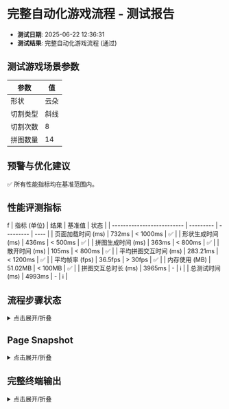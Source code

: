 <!--
{
  "version": "1.0",
  "data": {
    "fileName": "test-report-20250622123631.md",
    "title": "完整自动化游戏流程",
    "status": "通过",
    "timestamp": "2025-06-22T04:36:31.573Z",
    "metrics": {
      "loadTime": 732,
      "shapeGenerationTime": 436,
      "puzzleGenerationTime": 363,
      "scatterTime": 105,
      "avgInteractionTime": 283.2142857142857,
      "puzzleInteractionDuration": 3965,
      "totalTestTime": 4993,
      "avgFps": 36.5,
      "memoryUsage": 51.02
    },
    "scenario": {
      "shapeType": "云朵",
      "cutType": "斜线",
      "cutCount": 8,
      "pieceCount": 14
    }
  }
}
-->

# 完整自动化游戏流程 - 测试报告

- **测试日期**: 2025-06-22 12:36:31
- **测试结果**: 完整自动化游戏流程 (通过)

## 测试游戏场景参数

| 参数 | 值 |
|---|---|
| 形状 | 云朵 |
| 切割类型 | 斜线 |
| 切割次数 | 8 |
| 拼图数量 | 14 |


## 预警与优化建议
✅  所有性能指标均在基准范围内。

## 性能评测指标
f
| 指标 (单位)                | 结果      | 基准值    | 状态 |
| -------------------------- | --------- | --------- | ---- |
| 页面加载时间 (ms)          | 732ms      | < 1000ms    | ✅ |
| 形状生成时间 (ms)          | 436ms | < 500ms | ✅ |
| 拼图生成时间 (ms)          | 363ms | < 800ms | ✅ |
| 散开时间 (ms)              | 105ms      | < 800ms    | ✅ |
| 平均拼图交互时间 (ms)      | 283.21ms | < 1200ms | ✅ |
| 平均帧率 (fps)             | 36.5fps       | > 30fps     | ✅ |
| 内存使用 (MB)            | 51.02MB       | < 100MB     | ✅ |
| 拼图交互总时长 (ms)        | 3965ms | -         | ℹ️   |
| 总测试时间 (ms)            | 4993ms | -         | ℹ️   |


## 流程步骤状态
<details>
<summary>点击展开/折叠</summary>

```
步骤 1: 页面加载后渲染控制面板和画布 - 完成。
步骤 2: 选择云朵形状并生成 - 完成。
步骤 3: 选择斜线切割并渲染拼图 - 完成。
步骤 4: 点击散开拼图 - 完成。
步骤 5: 画布提示 (14 块) - 完成。
步骤 7: 等待所有拼图块在状态中被标记为完成...
步骤 8: 收集最终性能指标...
步骤 8: 性能指标收集完毕 - 完成。
```
</details>

## Page Snapshot
<details>
<summary>点击展开/折叠</summary>

```yaml
无 Page snapshot 信息。
```
</details>


## 完整终端输出
<details>
<summary>点击展开/折叠</summary>

```
步骤 1: 页面加载后渲染控制面板和画布 - 完成。
步骤 2: 选择云朵形状并生成 - 完成。
步骤 3: 选择斜线切割并渲染拼图 - 完成。
步骤 4: 点击散开拼图 - 完成。
步骤 5: 画布提示 (14 块) - 完成。
选中拼图块 0
拼图块 0 旋转后角度: 0 目标角度: 0
拼图块 0 重置后位置: {"x":749.2022612215446,"y":528.2733909323384,"rotation":0} 目标: {"x":749.2022612215446,"y":528.2733909323384,"rotation":0}
选中拼图块 1
拼图块 1 旋转后角度: 0 目标角度: 0
拼图块 1 重置后位置: {"x":712.2176183016645,"y":591.8746882349909,"rotation":0} 目标: {"x":712.2176183016645,"y":591.8746882349909,"rotation":0}
选中拼图块 2
拼图块 2 旋转后角度: 0 目标角度: 0
拼图块 2 重置后位置: {"x":371.7681862407247,"y":319.8874753137638,"rotation":0} 目标: {"x":371.7681862407247,"y":319.8874753137638,"rotation":0}
选中拼图块 3
拼图块 3 旋转后角度: 0 目标角度: 0
拼图块 3 重置后位置: {"x":695.6611270310361,"y":653.1880720196742,"rotation":0} 目标: {"x":695.6611270310361,"y":653.1880720196742,"rotation":0}
选中拼图块 4
拼图块 4 旋转后角度: 0 目标角度: 0
拼图块 4 重置后位置: {"x":477.8910395788118,"y":767.6585336854937,"rotation":0} 目标: {"x":477.8910395788118,"y":767.6585336854937,"rotation":0}
选中拼图块 5
拼图块 5 旋转后角度: 0 目标角度: 0
拼图块 5 重置后位置: {"x":406.1890675529713,"y":539.929510150291,"rotation":0} 目标: {"x":406.1890675529713,"y":539.929510150291,"rotation":0}
选中拼图块 6
拼图块 6 旋转后角度: 0 目标角度: 0
拼图块 6 重置后位置: {"x":615.2706925813764,"y":304.5964317200043,"rotation":0} 目标: {"x":615.2706925813764,"y":304.5964317200043,"rotation":0}
选中拼图块 7
拼图块 7 旋转后角度: 0 目标角度: 0
拼图块 7 重置后位置: {"x":498.9524082690573,"y":252.03690684721093,"rotation":0} 目标: {"x":498.9524082690573,"y":252.03690684721093,"rotation":0}
选中拼图块 8
拼图块 8 旋转后角度: 0 目标角度: 0
拼图块 8 重置后位置: {"x":623.911537259084,"y":715.2875645640889,"rotation":0} 目标: {"x":623.911537259084,"y":715.2875645640889,"rotation":0}
选中拼图块 9
拼图块 9 旋转后角度: 0 目标角度: 0
拼图块 9 重置后位置: {"x":726.2972484147981,"y":426.87301363499444,"rotation":0} 目标: {"x":726.2972484147981,"y":426.87301363499444,"rotation":0}
选中拼图块 10
拼图块 10 旋转后角度: 0 目标角度: 0
拼图块 10 重置后位置: {"x":259.8638585058991,"y":412.6464562649826,"rotation":0} 目标: {"x":259.8638585058991,"y":412.6464562649826,"rotation":0}
选中拼图块 11
拼图块 11 旋转后角度: 0 目标角度: 0
拼图块 11 重置后位置: {"x":315.3670160221877,"y":683.9862210926769,"rotation":0} 目标: {"x":315.3670160221877,"y":683.9862210926769,"rotation":0}
选中拼图块 12
拼图块 12 旋转后角度: 0 目标角度: 0
拼图块 12 重置后位置: {"x":716.7433121833307,"y":331.37134317016034,"rotation":0} 目标: {"x":716.7433121833307,"y":331.37134317016034,"rotation":0}
选中拼图块 13
拼图块 13 旋转后角度: 0 目标角度: 0
拼图块 13 重置后位置: {"x":261.5612680084546,"y":559.5042497461433,"rotation":0} 目标: {"x":261.5612680084546,"y":559.5042497461433,"rotation":0}
步骤 7: 等待所有拼图块在状态中被标记为完成...
步骤 7.1: completedPieces 数组长度已满足要求 - 完成。
步骤 7.2: isCompleted 状态标志已确认为 true - 完成。
步骤 8: 收集最终性能指标...
步骤 8: 性能指标收集完毕 - 完成。
完整自动化游戏流程测试通过！

```
</details>